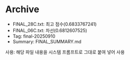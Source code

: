 # Archive

- FINAL_28C.txt: 최고 점수(0.6833767241)
- FINAL_06C.txt: 차선(0.6812607525)
- Tag: final-20250910
- Summary: FINAL_SUMMARY.md

사용: 해당 파일 내용을 시스템 프롬프트로 그대로 붙여 넣어 사용
